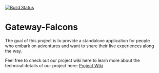 [![Build Status](http://149.165.170.222:8080/buildStatus/icon?job=ZookeeperPipeline)](http://149.165.170.222:8080/job/ZookeeperPipeline/)

# Gateway-Falcons

The goal of this project is to provide a standalone application for people who embark on adventures and want to share their live experiences along the way.

Feel free to check out our project wiki here to learn more about the technical details of our project here: [Project Wiki](https://github.com/airavata-courses/Gateway-Falcons/wiki)





